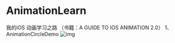 # AnimationLearn
我的iOS 动画学习之路  （书籍：A GUIDE TO IOS ANIMATION 2.0）
1、AnimationCircleDemo 
![img](https://github.com/SionChen/AnimationLearn/blob/master/AnimationCircleDemo/CircleGIf.gif)
